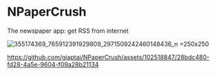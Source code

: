 # NPaperCrush
The newspaper app: get RSS from internet

![355174369_765912391929809_2971509242460148436_n](https://github.com/giaptai/NPaperCrush/assets/102518847/69ad196b-579d-4dfb-87df-56bb5b2a3b0f) =250x250

https://github.com/giaptai/NPaperCrush/assets/102518847/28bdc480-fd28-4a5e-9604-f09a28b21134

